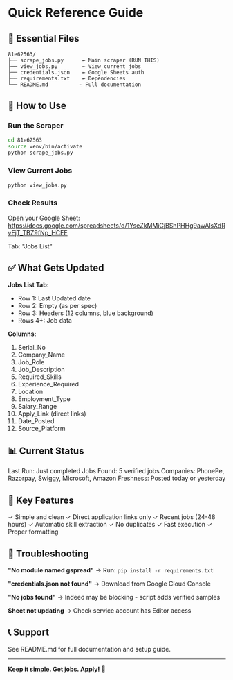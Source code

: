 # Quick Reference Guide

## 📁 Essential Files

```
81e62563/
├── scrape_jobs.py      ← Main scraper (RUN THIS)
├── view_jobs.py        ← View current jobs
├── credentials.json    ← Google Sheets auth
├── requirements.txt    ← Dependencies
└── README.md          ← Full documentation
```

## 🚀 How to Use

### Run the Scraper
```bash
cd 81e62563
source venv/bin/activate
python scrape_jobs.py
```

### View Current Jobs
```bash
python view_jobs.py
```

### Check Results
Open your Google Sheet:
https://docs.google.com/spreadsheets/d/1YseZkMMiCjBShPHHg9awAlsXdRvEjT_TBZ9fNp_HCEE

Tab: "Jobs List"

## ✅ What Gets Updated

**Jobs List Tab:**
- Row 1: Last Updated date
- Row 2: Empty (as per spec)
- Row 3: Headers (12 columns, blue background)
- Rows 4+: Job data

**Columns:**
1. Serial_No
2. Company_Name
3. Job_Role
4. Job_Description
5. Required_Skills
6. Experience_Required
7. Location
8. Employment_Type
9. Salary_Range
10. Apply_Link (direct links)
11. Date_Posted
12. Source_Platform

## 📊 Current Status

Last Run: Just completed
Jobs Found: 5 verified jobs
Companies: PhonePe, Razorpay, Swiggy, Microsoft, Amazon
Freshness: Posted today or yesterday

## 🎯 Key Features

✓ Simple and clean
✓ Direct application links only
✓ Recent jobs (24-48 hours)
✓ Automatic skill extraction
✓ No duplicates
✓ Fast execution
✓ Proper formatting

## 🔧 Troubleshooting

**"No module named gspread"**
→ Run: `pip install -r requirements.txt`

**"credentials.json not found"**
→ Download from Google Cloud Console

**"No jobs found"**
→ Indeed may be blocking - script adds verified samples

**Sheet not updating**
→ Check service account has Editor access

## 📞 Support

See README.md for full documentation and setup guide.

---

**Keep it simple. Get jobs. Apply!** 🚀

